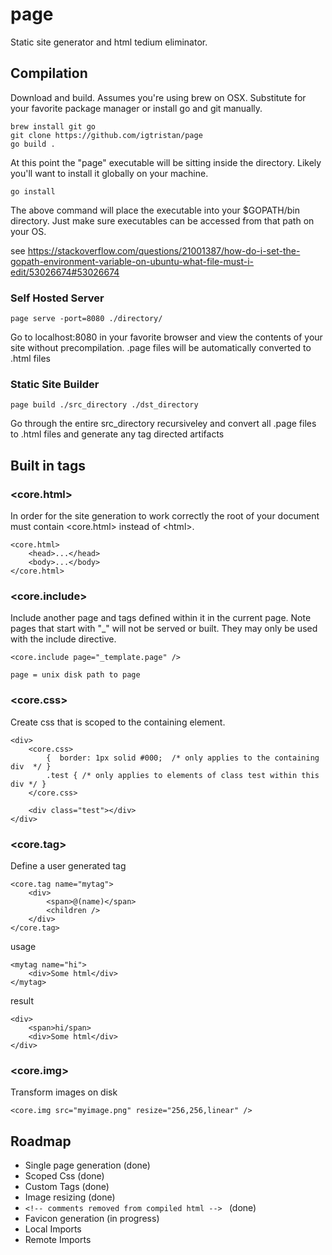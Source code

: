# page
Static site generator and html tedium eliminator.


## Compilation

Download and build.  Assumes you're using brew on OSX.  Substitute for your favorite package manager or install go and git manually.

```
brew install git go 
git clone https://github.com/igtristan/page
go build .
```

At this point the "page" executable will be sitting inside the directory.
Likely you'll want to install it globally on your machine.

```
go install
```

The above command will place the executable into your $GOPATH/bin directory.
Just make sure executables can be accessed from that path on your OS.

see
https://stackoverflow.com/questions/21001387/how-do-i-set-the-gopath-environment-variable-on-ubuntu-what-file-must-i-edit/53026674#53026674


### Self Hosted Server

```
page serve -port=8080 ./directory/
```

Go to localhost:8080 in your favorite browser and view the contents of your site without precompilation.
.page files will be automatically converted to .html files


### Static Site Builder

```
page build ./src_directory ./dst_directory
```

Go through the entire src_directory recursiveley and convert all .page files to .html files and generate any tag directed artifacts

## Built in tags

### <core.html>

In order for the site generation to work correctly the root of your document must contain <core.html> instead of &lt;html&gt;.

```
<core.html>
	<head>...</head>
	<body>...</body>
</core.html>
```

### <core.include>

Include another page and tags defined within it in the current page.
Note pages that start with "_" will not be served or built.  They may only be used with the include directive.

```
<core.include page="_template.page" />

page = unix disk path to page
```

### <core.css>

Create css that is scoped to the containing element.

```
<div>
	<core.css>
		{  border: 1px solid #000;  /* only applies to the containing div  */ }
		.test { /* only applies to elements of class test within this div */ }
	</core.css>
	
	<div class="test"></div>
</div>
```


### <core.tag>

Define a user generated tag

```
<core.tag name="mytag">
	<div>
		<span>@(name)</span>
		<children />
	</div>
</core.tag>
```
usage
```
<mytag name="hi">
	<div>Some html</div>
</mytag>
```
result
```
<div>
	<span>hi/span>
	<div>Some html</div>
</div>
```

### <core.img>

Transform images on disk

```
<core.img src="myimage.png" resize="256,256,linear" />
```


## Roadmap

- Single page generation (done)
- Scoped Css (done)
- Custom Tags (done)
- Image resizing (done)
- ```<!-- comments removed from compiled html --> ``` (done)
- Favicon generation (in progress)
- Local Imports
- Remote Imports


